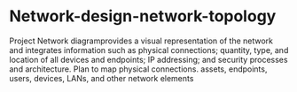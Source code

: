 # Network-design-network-topology
Project Network diagramprovides a visual representation of the network and integrates information such as physical connections; quantity, type, and location of all devices and endpoints; IP addressing; and security processes and architecture.  Plan to map physical connections. assets, endpoints, users, devices, LANs, and other network elements

